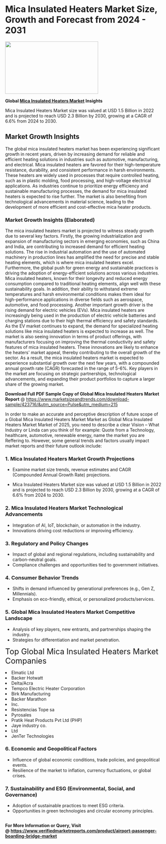 <H1>Mica Insulated Heaters Market Size, Growth and Forecast from 2024 - 2031</H1><img class="aligncenter size-medium wp-image-584254" src="https://thirdeyenews.in/wp-content/uploads/2024/09/Global-Market-Research-300x168.jpeg" alt="" width="300" height="168" /><p><strong>Global&nbsp;<a href="https://www.marketsizeandtrends.com/download-sample/423716/&amp;utm_source=Pulse&amp;utm_medium=215">Mica Insulated Heaters Market</a> Insights</strong></p><p>Mica Insulated Heaters Market size was valued at USD 1.5 Billion in 2022 and is projected to reach USD 2.3 Billion by 2030, growing at a CAGR of 6.6% from 2024 to 2030.</p><p><h2>Market Growth Insights</h2> The global mica insulated heaters market has been experiencing significant growth in recent years, driven by increasing demand for reliable and efficient heating solutions in industries such as automotive, manufacturing, and electrical. Mica insulated heaters are favored for their high-temperature resistance, durability, and consistent performance in harsh environments. These heaters are widely used in processes that require controlled heating, such as in plastic molding, food processing, and high-voltage electrical applications. As industries continue to prioritize energy efficiency and sustainable manufacturing processes, the demand for mica insulated heaters is expected to rise further. The market is also benefiting from technological advancements in material science, leading to the development of more efficient and cost-effective mica heater products. <h3>Market Growth Insights (Elaborated)</h3> The mica insulated heaters market is projected to witness steady growth due to several key factors. Firstly, the growing industrialization and expansion of manufacturing sectors in emerging economies, such as China and India, are contributing to increased demand for efficient heating solutions. The rise in industrial automation and the use of automated machinery in production lines has amplified the need for precise and stable heating elements, which is where mica insulated heaters excel. Furthermore, the global push for green energy and sustainable practices is driving the adoption of energy-efficient solutions across various industries. Mica insulated heaters, known for their longevity and reduced energy consumption compared to traditional heating elements, align well with these sustainability goals. In addition, their ability to withstand extreme temperatures and harsh environmental conditions makes them ideal for high-performance applications in diverse fields such as aerospace, automotive, and food processing. Another important growth driver is the rising demand for electric vehicles (EVs). Mica insulated heaters are increasingly being used in the production of electric vehicle batteries and charging stations due to their high thermal efficiency and safety standards. As the EV market continues to expand, the demand for specialized heating solutions like mica insulated heaters is expected to increase as well. The market is also seeing innovation in terms of product offerings, with manufacturers focusing on improving the thermal conductivity and safety features of mica insulated heaters. These innovations are likely to enhance the heaters' market appeal, thereby contributing to the overall growth of the sector. As a result, the mica insulated heaters market is expected to experience substantial growth over the next few years, with a compounded annual growth rate (CAGR) forecasted in the range of 5-6%. Key players in the market are focusing on strategic partnerships, technological advancements, and expanding their product portfolios to capture a larger share of the growing market. </p><p><span class=""><strong>Download Full PDF Sample Copy of Global Mica Insulated Heaters Market Report</strong> @ <a href="https://www.marketsizeandtrends.com/download-sample/423716/&amp;utm_source=Pulse&amp;utm_medium=215" target="_blank">https://www.marketsizeandtrends.com/download-sample/423716/&amp;utm_source=Pulse&amp;utm_medium=215</a></span></p><p>In order to make an accurate and perceptive description of future scope of a Global&nbsp;Mica Insulated Heaters Market Market as Global&nbsp;Mica Insulated Heaters Market Market of 2025, you need to describe a clear Vision &ndash; What Industry or Linda can you think of for example: Quote from a Technology, healthcare, automotive, renewable energy, name the market you are Reffering to. However, some general trends and factors usually impact market reports and their future outlook include:</p><h3>1.&nbsp;<strong>Mica Insulated Heaters Market Growth Projections</strong></h3><ul><li>Examine market size trends, revenue estimates and CAGR (Compounded Annual Growth Rate) projections.</li><li><p>Mica Insulated Heaters Market size was valued at USD 1.5 Billion in 2022 and is projected to reach USD 2.3 Billion by 2030, growing at a CAGR of 6.6% from 2024 to 2030.</p></li></ul><h3>2.&nbsp;<strong>Mica Insulated Heaters Market Technological Advancements</strong></h3><ul><li>Integration of AI, IoT, blockchain, or automation in the industry.</li><li>Innovations driving cost reductions or improving efficiency.</li></ul><h3>3.&nbsp;<strong>Regulatory and Policy Changes</strong></h3><ul><li>Impact of global and regional regulations, including sustainability and carbon-neutral goals.</li><li>Compliance challenges and opportunities tied to government initiatives.</li></ul><h3>4.&nbsp;<strong>Consumer Behavior Trends</strong></h3><ul><li>Shifts in demand influenced by generational preferences (e.g., Gen Z, Millennials).</li><li>Emphasis on eco-friendly, ethical, or personalized products/services.</li></ul><h3>5.&nbsp;<strong>Global Mica Insulated Heaters Market Competitive Landscape</strong></h3><ul><li>Analysis of key players, new entrants, and partnerships shaping the industry.</li><li>Strategies for differentiation and market penetration.</li></ul><p data-pm-slice="1 1 []"><span style="color: inherit; font-family: inherit; font-size: 25px;">Top Global Mica Insulated Heaters Market Companies</span></p><div class="" data-test-id=""><p><li>Elmatic Ltd</li><li> Backer Hotwatt</li><li> Delta/Acra</li><li> Tempco Electric Heater Corporation</li><li> Birk Manufacturing</li><li> Backer Marathon</li><li> Inc.</li><li> Resistencias Tope sa</li><li> Pyrosales</li><li> Pratik Heat Products Pvt Ltd (PHP)</li><li> Jaye industry co.</li><li> Ltd</li><li> JenTer Technologies</li></p></div><h3>6.&nbsp;<strong>Economic and Geopolitical Factors</strong></h3><ul><li>Influence of global economic conditions, trade policies, and geopolitical events.</li><li>Resilience of the market to inflation, currency fluctuations, or global crises.</li></ul><h3>7.&nbsp;<strong>Sustainability and ESG (Environmental, Social, and Governance)</strong></h3><ul><li>Adoption of sustainable practices to meet ESG criteria.</li><li>Opportunities in green technologies and circular economy principles.</li></ul><h2><strong style="font-size: 14px;">For More Information or Query, Visit @&nbsp;</strong><a style="background-color: #ffffff; font-size: 14px;" href="https://www.marketsizeandtrends.com/report/mica-insulated-heaters-market/" target="_blank">https://www.verifiedmarketreports.com/product/airport-passenger-boarding-bridge-market</a></h2>
